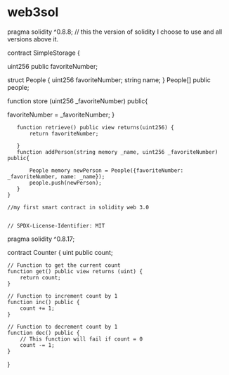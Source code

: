 # web3sol
pragma solidity ^0.8.8; // this the version of solidity I choose to use and all versions above it.

contract SimpleStorage {
   
   uint256 public favoriteNumber;
 

   struct People {
       uint256 favoriteNumber;
       string name;
   }
People[] public people;

   function store (uint256 _favoriteNumber) public{

   favoriteNumber = _favoriteNumber;
       }

       function retrieve() public view returns(uint256) {
           return favoriteNumber;

       }
       function addPerson(string memory _name, uint256 _favoriteNumber) public{

           People memory newPerson = People({favoriteNumber: _favoriteNumber, name: _name});
           people.push(newPerson);
       }
    }
    
    //my first smart contract in solidity web 3.0 
   
    
    // SPDX-License-Identifier: MIT
pragma solidity ^0.8.17;

contract Counter {
    uint public count;

    // Function to get the current count
    function get() public view returns (uint) {
        return count;
    }

    // Function to increment count by 1
    function inc() public {
        count += 1;
    }

    // Function to decrement count by 1
    function dec() public {
        // This function will fail if count = 0
        count -= 1;
    }
}
